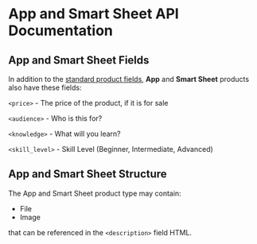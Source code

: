 # App and Smart Sheet API Documentation

## App and Smart Sheet Fields

In addition to the [standard product fields](schema.md#all-products), **App** and **Smart Sheet** products also have these fields:

`<price>` - The price of the product, if it is for sale

`<audience>` - Who is this for?

`<knowledge>` - What will you learn?

`<skill_level>` - Skill Level (Beginner, Intermediate, Advanced)

## App and Smart Sheet Structure


The App and Smart Sheet product type may contain:

  * File
  * Image

that can be referenced in the `<description>` field HTML.